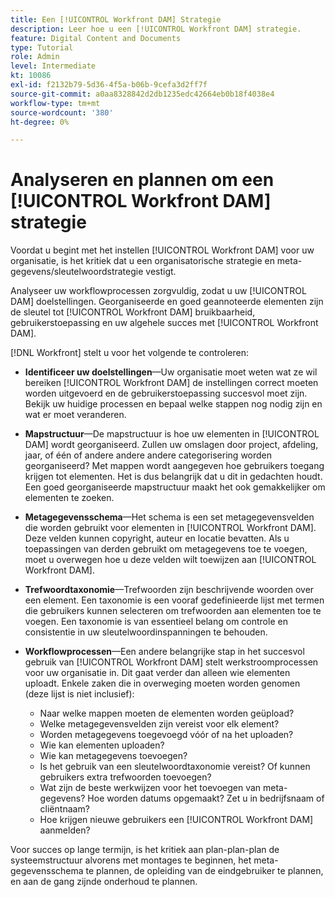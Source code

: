 ```yaml
---
title: Een [!UICONTROL Workfront DAM] Strategie
description: Leer hoe u een [!UICONTROL Workfront DAM] strategie.
feature: Digital Content and Documents
type: Tutorial
role: Admin
level: Intermediate
kt: 10086
exl-id: f2132b79-5d36-4f5a-b06b-9cefa3d2ff7f
source-git-commit: a0aa8328842d2db1235edc42664eb0b18f4038e4
workflow-type: tm+mt
source-wordcount: '380'
ht-degree: 0%

---
```


# Analyseren en plannen om een [!UICONTROL Workfront DAM] strategie

Voordat u begint met het instellen [!UICONTROL Workfront DAM] voor uw organisatie, is het kritiek dat u een organisatorische strategie en meta-gegevens/sleutelwoordstrategie vestigt.

Analyseer uw workflowprocessen zorgvuldig, zodat u uw [!UICONTROL DAM] doelstellingen. Georganiseerde en goed geannoteerde elementen zijn de sleutel tot [!UICONTROL Workfront DAM] bruikbaarheid, gebruikerstoepassing en uw algehele succes met [!UICONTROL Workfront DAM].

[!DNL Workfront] stelt u voor het volgende te controleren:

* **Identificeer uw doelstellingen**—Uw organisatie moet weten wat ze wil bereiken [!UICONTROL Workfront DAM] de instellingen correct moeten worden uitgevoerd en de gebruikerstoepassing succesvol moet zijn. Bekijk uw huidige processen en bepaal welke stappen nog nodig zijn en wat er moet veranderen.
* **Mapstructuur**—De mapstructuur is hoe uw elementen in [!UICONTROL DAM] wordt georganiseerd. Zullen uw omslagen door project, afdeling, jaar, of één of andere andere andere categorisering worden georganiseerd? Met mappen wordt aangegeven hoe gebruikers toegang krijgen tot elementen. Het is dus belangrijk dat u dit in gedachten houdt. Een goed georganiseerde mapstructuur maakt het ook gemakkelijker om elementen te zoeken.
* **Metagegevensschema**—Het schema is een set metagegevensvelden die worden gebruikt voor elementen in [!UICONTROL Workfront DAM]. Deze velden kunnen copyright, auteur en locatie bevatten. Als u toepassingen van derden gebruikt om metagegevens toe te voegen, moet u overwegen hoe u deze velden wilt toewijzen aan [!UICONTROL Workfront DAM].
* **Trefwoordtaxonomie**—Trefwoorden zijn beschrijvende woorden over een element. Een taxonomie is een vooraf gedefinieerde lijst met termen die gebruikers kunnen selecteren om trefwoorden aan elementen toe te voegen. Een taxonomie is van essentieel belang om controle en consistentie in uw sleutelwoordinspanningen te behouden.
* **Workflowprocessen**—Een andere belangrijke stap in het succesvol gebruik van [!UICONTROL Workfront DAM] stelt werkstroomprocessen voor uw organisatie in. Dit gaat verder dan alleen wie elementen uploadt. Enkele zaken die in overweging moeten worden genomen (deze lijst is niet inclusief):

   * Naar welke mappen moeten de elementen worden geüpload?
   * Welke metagegevensvelden zijn vereist voor elk element?
   * Worden metagegevens toegevoegd vóór of na het uploaden?
   * Wie kan elementen uploaden?
   * Wie kan metagegevens toevoegen?
   * Is het gebruik van een sleutelwoordtaxonomie vereist? Of kunnen gebruikers extra trefwoorden toevoegen?
   * Wat zijn de beste werkwijzen voor het toevoegen van meta-gegevens? Hoe worden datums opgemaakt? Zet u in bedrijfsnaam of cliëntnaam?
   * Hoe krijgen nieuwe gebruikers een [!UICONTROL Workfront DAM] aanmelden?

Voor succes op lange termijn, is het kritiek aan plan-plan-plan de systeemstructuur alvorens met montages te beginnen, het meta-gegevensschema te plannen, de opleiding van de eindgebruiker te plannen, en aan de gang zijnde onderhoud te plannen.
